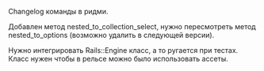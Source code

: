 Changelog команды в ридми.

Добавлен метод nested_to_collection_select, нужно пересмотреть метод
nested_to_options (возможно удалить в следующей версии).

Нужно интегрировать Rails::Engine класс, а то ругается при тестах. Класс нужен
чтобы в рельсе можно было использовать ассеты.

